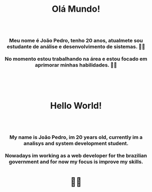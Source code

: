 <center>
    <h1>Olá Mundo!</h1><br><br>
    <h3>Meu nome é João Pedro, tenho 20 anos, atualmete sou estudante de análise e desenvolvimento de sistemas. 👨‍💻 <br><br>  
    No momento estou trabalhando na área e estou focado em aprimorar minhas habilidades. 🐱‍👤
    </h3>
    <br><br><br>
    <h1>Hello World!</h1><br><br>  
    <h3>My name is João Pedro, im 20 years old, currently im a analisys and system development student.<br><br> 
    Nowadays im working as a web developer for the brazilian government and for now my focus is improve my skills.
    </h3>
    <h1>🐱‍💻</h1>
</center>
